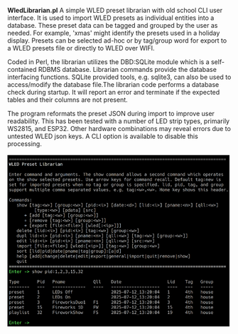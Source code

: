 **WledLibrarian.pl** 
A simple WLED preset librarian with old school CLI user interface. It is used to import WLED 
presets as individual entities into a database. These preset data can be tagged and grouped by 
the user as needed. For example, 'xmas' might identify the presets used in a holiday display. 
Presets can be selected ad-hoc or by tag/group word for export to a WLED presets file or 
directly to WLED over WIFI. 

Coded in Perl, the librarian utilizes the DBD:SQLite module which is a self-contained RDBMS database. 
Librarian commands provide the database interfacing functions. SQLite provided tools, e.g. sqlite3, 
can also be used to access/modify the database file.The librarian code performs a database check 
during startup. It will report an error and terminate if the expected tables and their columns 
are not present.

The program reformats the preset JSON during import to improve user readability. This has been tested 
with a number of LED strip types, primarily WS2815, and ESP32. Other hardware combinations may reveal 
errors due to untested WLED json keys. A CLI option is available to disable this processing.
<br/><br/>
<img src="librarian.png" alt="screenshot" width="500"/>
